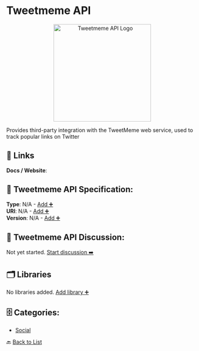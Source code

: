 # Tweetmeme API
<p align="center">
    <img width="256" src="https://raw.githubusercontent.com/apis-list/apis-list/main/apis/tweetmeme-api/logo_256x256.png" alt="Tweetmeme API Logo"/>
</p>
Provides third-party integration with the TweetMeme web service, used to track popular links on Twitter

##  🔗 Links
**Docs / Website**: 

## 🧬 Tweetmeme API Specification:
**Type**: N/A - [Add ➕](https://github.com/apis-list/apis-list/edit/main/apis.yaml#L20319)  
**URI**: N/A - [Add ➕](https://github.com/apis-list/apis-list/edit/main/apis.yaml#L20319)  
**Version**: N/A - [Add ➕](https://github.com/apis-list/apis-list/edit/main/apis.yaml#L20319)

## 💬 Tweetmeme API Discussion:
Not yet started. [Start discussion ➡️](https://github.com/apis-list/apis-list/discussions/new)

## 🗂️ Libraries

No libraries added. [Add library ➕](https://github.com/apis-list/apis-list/edit/main/apis.yaml#L20319)    


## 🗄️ Categories:
- [Social](https://github.com/apis-list/apis-list#social-)

🔙  [Back to List](https://github.com/apis-list/apis-list)
